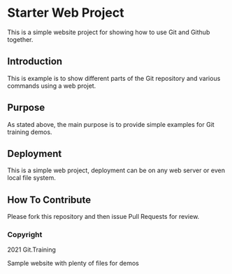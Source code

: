 # Starter Web Project

This is a simple website project for showing how to use Git and Github together.

## Introduction

This is example is to show different parts of the Git repository and various commands using a web projet.

## Purpose

As stated above, the main purpose is to provide simple examples for Git training demos.

## Deployment

This is a simple web project, deployment can be on any web server or even local file system.

## How To Contribute

Please fork this repository and then issue Pull Requests for review.


### Copyright

2021 Git.Training

Sample website with plenty of files for demos